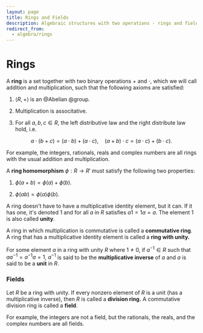 ```yaml
---
layout: page
title: Rings and Fields
description: Algebraic structures with two operations - rings and fields including their axioms and fundamental properties.
redirect_from:
  - algebra/rings
---
```


# Rings

A **ring** is a set together with two binary operations $+$ and $\cdot$, which we will call addition and multiplication, such that the following axioms are satisfied:

1. $\langle R, + \rangle$ is an @Abelian @group.

2. Multiplication is associtative.

3. For all $a,b,c \in R$, the left distributive law and the right distribute law hold, i.e.

$$ a \cdot (b + c) = (a \cdot b) + (a \cdot c), \quad (a + b) \cdot c = (a \cdot c) + (b \cdot c). $$

For example, the integers, rationals, reals and complex numbers are all rings with the usual addition and multiplication.

A **ring homomorphism** $\phi : R \to R'$ must satisfy the following two properties:

1. $\phi{(a+b)} = \phi{(a)} + \phi{(b)}.$ 

2. $\phi{(ab)} = \phi{(a)}\phi{(b)}.$

A ring doesn't have to have a multiplicative identity element, but it can. If it has one, it's denoted $1$ and for all $a$ in $R$ satisfies $a1 = 1a = a$. The element $1$ is also called **unity**.

A ring in which multiplication is commutative is called a **commutative ring**. A ring that has a multiplicative identity element is called a **ring with unity.**

For some element $a$ in a ring with unity $R$ where $1 \neq 0$, if $a^{-1} \in R$ such that $aa^{-1} = a^{-1}a = 1$, $a^{-1}$ is said to be the **multiplicative inverse** of $a$ and $a$ is said to be a **unit** in $R$.

### Fields

Let $R$ be a ring with unity. If every nonzero element of $R$ is a unit (has a multiplicative inverse), then $R$ is called a **division ring.** A commutative division ring is called a **field**.

For example, the integers are not a field, but the rationals, the reals, and the complex numbers are all fields.
